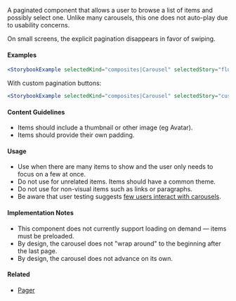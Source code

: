 A paginated component that allows a user to browse a list of items and possibly select one. Unlike many carousels,
this one does not auto-play due to usability concerns.

On small screens, the explicit pagination disappears in favor of swiping.

#### Examples

```jsx noeditor
<StorybookExample selectedKind="composites|Carousel" selectedStory="fluid width" />
```

With custom pagination buttons:

```jsx noeditor
<StorybookExample selectedKind="composites|Carousel" selectedStory="custom pagination buttons" />
```

#### Content Guidelines

- Items should include a thumbnail or other image (eg Avatar).
- Items should provide their own padding.

#### Usage

- Use when there are many items to show and the user only needs to focus on a few at once.
- Do not use for unrelated items. Items should have a common theme.
- Do not use for non-visual items such as links or paragraphs.
- Be aware that user testing suggests [few users interact with carousels](http://shouldiuseacarousel.com).

#### Implementation Notes

- This component does not currently support loading on demand — items must be preloaded.
- By design, the carousel does not "wrap around" to the beginning after the last page.
- By design, the carousel does not advance on its own.

#### Related

- [Pager](#!/Pager)
